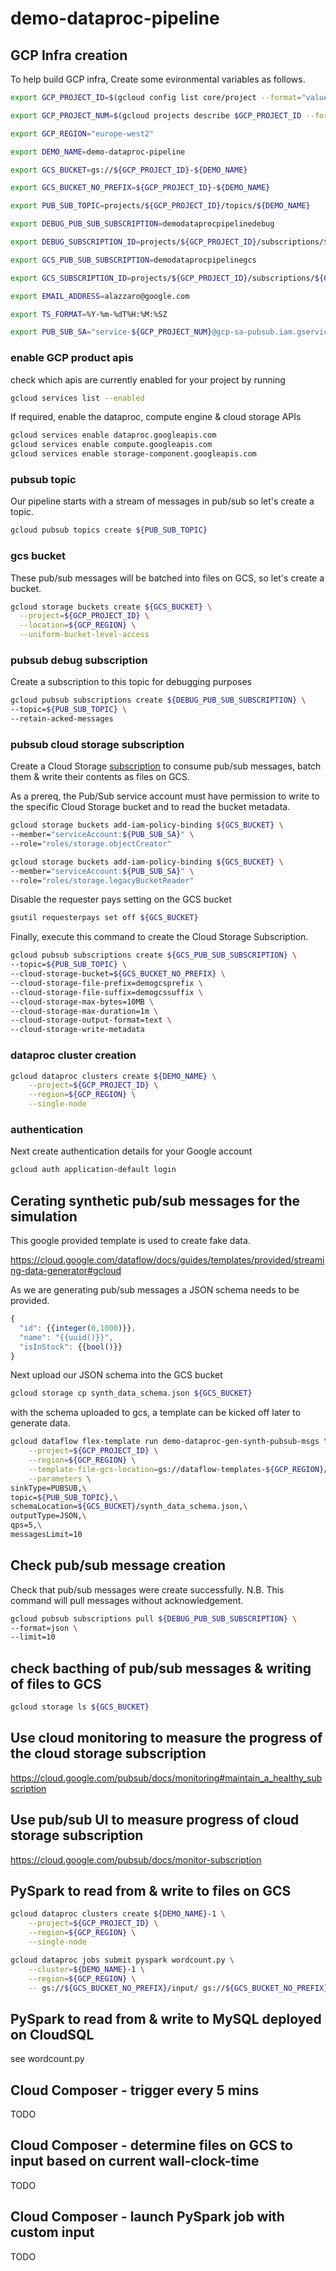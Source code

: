 # demo-dataproc-pipeline

## GCP Infra creation

To help build GCP infra, Create some evironmental variables as follows.

```sh
export GCP_PROJECT_ID=$(gcloud config list core/project --format="value(core.project)")

export GCP_PROJECT_NUM=$(gcloud projects describe $GCP_PROJECT_ID --format="value(projectNumber)")

export GCP_REGION="europe-west2"

export DEMO_NAME=demo-dataproc-pipeline

export GCS_BUCKET=gs://${GCP_PROJECT_ID}-${DEMO_NAME}

export GCS_BUCKET_NO_PREFIX=${GCP_PROJECT_ID}-${DEMO_NAME}

export PUB_SUB_TOPIC=projects/${GCP_PROJECT_ID}/topics/${DEMO_NAME}

export DEBUG_PUB_SUB_SUBSCRIPTION=demodataprocpipelinedebug

export DEBUG_SUBSCRIPTION_ID=projects/${GCP_PROJECT_ID}/subscriptions/${DEBUG_PUB_SUB_SUBSCRIPTION}

export GCS_PUB_SUB_SUBSCRIPTION=demodataprocpipelinegcs

export GCS_SUBSCRIPTION_ID=projects/${GCP_PROJECT_ID}/subscriptions/${GCS_PUB_SUB_SUBSCRIPTION}

export EMAIL_ADDRESS=alazzaro@google.com

export TS_FORMAT=%Y-%m-%dT%H:%M:%SZ

export PUB_SUB_SA="service-${GCP_PROJECT_NUM}@gcp-sa-pubsub.iam.gserviceaccount.com"
```

### enable GCP product apis

check which apis are currently enabled for your project by running

```sh
gcloud services list --enabled
```

If required, enable the dataproc, compute engine & cloud storage APIs

```sh
gcloud services enable dataproc.googleapis.com
gcloud services enable compute.googleapis.com
gcloud services enable storage-component.googleapis.com
```


### pubsub topic

Our pipeline starts with a stream of messages in pub/sub so let's create a topic.

```sh
gcloud pubsub topics create ${PUB_SUB_TOPIC}
```

### gcs bucket

These pub/sub messages will be batched into files on GCS, so let's create a bucket.

```sh
gcloud storage buckets create ${GCS_BUCKET} \
  --project=${GCP_PROJECT_ID} \
  --location=${GCP_REGION} \
  --uniform-bucket-level-access
```

### pubsub debug subscription

Create a subscription to this topic for debugging purposes
```sh
gcloud pubsub subscriptions create ${DEBUG_PUB_SUB_SUBSCRIPTION} \
--topic=${PUB_SUB_TOPIC} \
--retain-acked-messages
```

### pubsub cloud storage subscription

Create a Cloud Storage [subscription](https://cloud.google.com/pubsub/docs/create-cloudstorage-subscription#pubsub_create_cloudstorage_subscription-gcloud)
to consume pub/sub messages, batch them & write their contents as files on GCS.

As a prereq, the Pub/Sub service account must have permission to write to the specific 
Cloud Storage bucket and to read the bucket metadata.

```sh
gcloud storage buckets add-iam-policy-binding ${GCS_BUCKET} \
--member="serviceAccount:${PUB_SUB_SA}" \
--role="roles/storage.objectCreator"

gcloud storage buckets add-iam-policy-binding ${GCS_BUCKET} \
--member="serviceAccount:${PUB_SUB_SA}" \
--role="roles/storage.legacyBucketReader"
```

Disable the requester pays setting on the GCS bucket

```sh
gsutil requesterpays set off ${GCS_BUCKET}
```

Finally, execute this command to create the Cloud Storage Subscription.

```sh
gcloud pubsub subscriptions create ${GCS_PUB_SUB_SUBSCRIPTION} \
--topic=${PUB_SUB_TOPIC} \
--cloud-storage-bucket=${GCS_BUCKET_NO_PREFIX} \
--cloud-storage-file-prefix=demogcsprefix \
--cloud-storage-file-suffix=demogcssuffix \
--cloud-storage-max-bytes=10MB \
--cloud-storage-max-duration=1m \
--cloud-storage-output-format=text \
--cloud-storage-write-metadata
```

### dataproc cluster creation

```sh
gcloud dataproc clusters create ${DEMO_NAME} \
    --project=${GCP_PROJECT_ID} \
    --region=${GCP_REGION} \
    --single-node
```

### authentication

Next create authentication details for your Google account

```sh
gcloud auth application-default login
```

## Cerating synthetic pub/sub messages for the simulation

This google provided template is used to create fake data.

https://cloud.google.com/dataflow/docs/guides/templates/provided/streaming-data-generator#gcloud

As we are generating pub/sub messages a JSON schema needs to be provided.

```js
{
  "id": {{integer(0,1000)}},
  "name": "{{uuid()}}",
  "isInStock": {{bool()}}
}
```
Next upload our JSON schema into the GCS bucket

```sh
gcloud storage cp synth_data_schema.json ${GCS_BUCKET}
```
with the schema uploaded to gcs, a template can be kicked off later to generate data.

```sh
gcloud dataflow flex-template run demo-dataproc-gen-synth-pubsub-msgs \
    --project=${GCP_PROJECT_ID} \
    --region=${GCP_REGION} \
    --template-file-gcs-location=gs://dataflow-templates-${GCP_REGION}/latest/flex/Streaming_Data_Generator \
    --parameters \
sinkType=PUBSUB,\
topic=${PUB_SUB_TOPIC},\
schemaLocation=${GCS_BUCKET}/synth_data_schema.json,\
outputType=JSON,\
qps=5,\
messagesLimit=10
```

## Check pub/sub message creation

Check that pub/sub messages were create successfully.
N.B. This command will pull messages without acknowledgement.

```sh
gcloud pubsub subscriptions pull ${DEBUG_PUB_SUB_SUBSCRIPTION} \
--format=json \
--limit=10
```

## check bacthing of pub/sub messages & writing of files to GCS

```sh
gcloud storage ls ${GCS_BUCKET}
```

## Use cloud monitoring to measure the progress of the cloud storage subscription

https://cloud.google.com/pubsub/docs/monitoring#maintain_a_healthy_subscription

## Use pub/sub UI to measure progress of cloud storage subscription

https://cloud.google.com/pubsub/docs/monitor-subscription


## PySpark to read from & write to files on GCS

```sh
gcloud dataproc clusters create ${DEMO_NAME}-1 \
    --project=${GCP_PROJECT_ID} \
    --region=${GCP_REGION} \
    --single-node
```

```sh
gcloud dataproc jobs submit pyspark wordcount.py \
    --cluster=${DEMO_NAME}-1 \
    --region=${GCP_REGION} \
    -- gs://${GCS_BUCKET_NO_PREFIX}/input/ gs://${GCS_BUCKET_NO_PREFIX}/output/
```

## PySpark to read from & write to MySQL deployed on CloudSQL

see wordcount.py

## Cloud Composer - trigger every 5 mins

TODO

## Cloud Composer - determine files on GCS to input based on current wall-clock-time

TODO

## Cloud Composer - launch PySpark job with custom input

TODO